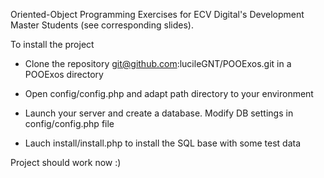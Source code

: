 Oriented-Object Programming Exercises for ECV Digital's Development Master Students (see corresponding slides).

To install the project

 - Clone the repository git@github.com:lucileGNT/POOExos.git in a POOExos directory

 - Open config/config.php and adapt path directory to your environment

 - Launch your server and create a database. Modify DB settings in config/config.php file

 - Lauch install/install.php to install the SQL base with some test data

 Project should work now :)